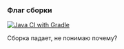 ### Флаг сборки
[![Java CI with Gradle](https://github.com/Denis-Zhigun/aqa-2.3.1/actions/workflows/gradle%20updates.yml/badge.svg?branch=master)](https://github.com/Denis-Zhigun/aqa-2.3.1/actions/workflows/gradle%20updates.yml)

Сборка падает, не понимаю почему?